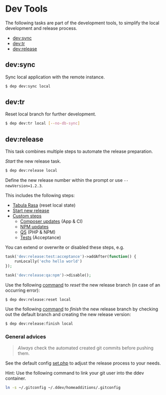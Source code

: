 # Dev Tools

The following tasks are part of the development tools, to simplify the local development and release process.

- [dev:sync](#sync)
- [dev:tr](#tabula-rasa)
- [dev:release](#release)

<a name="sync"></a>
## dev:sync

Sync local application with the remote instance.
```bash
$ dep dev:sync local
```

<a name="tabula-rasa"></a>
## dev:tr

Reset local branch for further development.
```bash
$ dep dev:tr local [--no-db-sync]
```

<a name="release"></a>
## dev:release

This task combines multiple steps to automate the release preparation.

*Start* the new release task.

```bash
$ dep dev:release local
```

Define the new release number within the prompt or use `--newVersion=1.2.3`.

This includes the following steps:

- [Tabula Rasa](#tabula-rasa) (reset local state)
- [Start new release](../deployer/dev/task/start_new_release.php)
- [Custom steps](../deployer/dev/task/release.php#L17)
  - [Composer updates](../deployer/dev/task/composer_update.php) (App & CI)
  - [NPM updates](../deployer/dev/task/npm_update.php)
  - [QS](../deployer/dev/task/qa.php) (PHP & NPM)
  - [Tests](../deployer/dev/task/test.php) (Acceptance)

You can extend or overwrite or disabled these steps, e.g.

```php
task('dev:release:test:acceptance')->addAfter(function() {
    runLocally('echo hello world')
});

task('dev:release:qa:npm')->disable();
```


Use the following [command](../deployer/dev/task/release_reset.php) to *reset* the new release branch (in case of an occurring error):

```bash
$ dep dev:release:reset local
```

Use the following [command](../deployer/dev/task/release_finish.php) to *finish* the new release branch by checking out the default branch and creating the new release version:

```bash
$ dep dev:release:finish local
```

### General advices

> *Always* check the automated created git commits before pushing them. 

See the default config [set.php](../deployer/dev/config/set.php) to adjust the release process to your needs.

Hint: Use the following command to link your git user into the ddev container.

```bash
ln -s ~/.gitconfig ~/.ddev/homeadditions/.gitconfig
```

